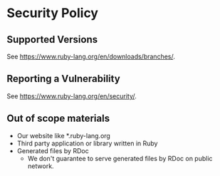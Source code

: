 # Security Policy

## Supported Versions

See <https://www.ruby-lang.org/en/downloads/branches/>.

## Reporting a Vulnerability

See <https://www.ruby-lang.org/en/security/>.

## Out of scope materials

* Our website like *.ruby-lang.org
* Third party application or library written in Ruby
* Generated files by RDoc
  * We don't guarantee to serve generated files by RDoc on public network.
